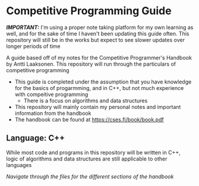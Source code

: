 # Competitive Programming Guide

***IMPORTANT:***
I'm using a proper note taking platform for my own learning as well, and for the sake of time I haven't been updating this guide often. This repository will still be in the works but expect to see slower updates over longer periods of time

A guide based off of my notes for the Competitive Programmer's Handbook by Antti Laaksonen. This repository will run through the particulars of competitive programming
- This guide is completed under the assumption that you have knowledge for the basics of progarmming, and in C++, but not much experience with compeitive programming
  - There is a focus on algorithms and data structures
- This repository will mainly contain my personal notes and important information from the handbook
- The handbook can be found at https://cses.fi/book/book.pdf

## Language: C++
While most code and programs in this repository will be written in C++, logic of algorithms and data structures are still applicable to other languages

_Navigate through the files for the different sections of the handbook_
